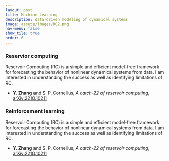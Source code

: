 ```yaml
---
layout: post
title: Machine Learning
description: data-driven modeling of dynamical systems
image: assets/images/RC2.png
nav-menu: false
show_tile: true
order: 6
---
```


### Reservior computing
Reservoir Computing (RC) is a simple and efficient model-free framework for forecasting the behavior of nonlinear dynamical systems from data. I am interested in understanding the success as well as identifying limitations of RC.

* **Y. Zhang** and S. P. Cornelius, *A catch-22 of reservoir computing*, [arXiv:2210.10211](https://doi.org/10.48550/arXiv.2210.10211)

### Reinforcement learning
Reservoir Computing (RC) is a simple and efficient model-free framework for forecasting the behavior of nonlinear dynamical systems from data. I am interested in understanding the success as well as identifying limitations of RC.

* **Y. Zhang** and S. P. Cornelius, *A catch-22 of reservoir computing*, [arXiv:2210.10211](https://doi.org/10.48550/arXiv.2210.10211)
